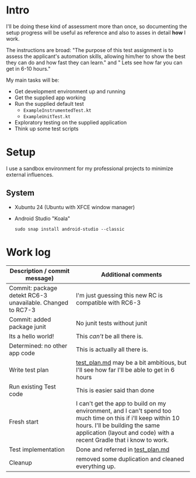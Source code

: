 # Intro

I'll be doing these kind of assessment more than once, so documenting the setup progress will be
useful as reference and also to asses in detail **how** I work.

The instructions are broad: "The purpose of this test assignment is to assess the applicant's
automation skills, allowing him/her to show the best they can do and how fast they can learn." and "
Lets see how far you can get in 6-10 hours."

My main tasks will be:

* Get development environment up and running
* Get the supplied app working
* Run the supplied default test
    * ``ExampleInstrumentedTest.kt``
    * ``ExampleUnitTest.kt``
* Exploratory testing on the supplied application
* Think up some test scripts

# Setup

I use a sandbox environment for my professional projects to minimize external influences.

## System

* Xubuntu 24 (Ubuntu with XFCE window manager)
* Android Studio "Koala"

  ```sudo snap install android-studio --classic```

# Work log

| Description / commit message)                              | Additional comments                                                                                                                                                                                                     |
|------------------------------------------------------------|-------------------------------------------------------------------------------------------------------------------------------------------------------------------------------------------------------------------------|
| Commit: package detekt RC6-3 unavailable. Changed to RC7-3 | I'm just guessing this new RC is compatible with RC6-3                                                                                                                                                                  |
| Commit: added package junit                                | No junit tests without junit                                                                                                                                                                                            |
| Its a hello world!                                         | This _can't_ be all there is.                                                                                                                                                                                           |
| Determined: no other app code                              | This is actually all there is.                                                                                                                                                                                          |
| Write test plan                                            | [test_plan.md](test_plan.md) may be a bit ambitious, but I'll see how far I'll be able to get in 6 hours                                                                                                                |
| Run existing Test code                                     | This is easier said than done                                                                                                                                                                                           |
| Fresh start                                                | I can't get the app to build on my environment, and I can't spend too much time on this if i'll keep within 10 hours. I'll be building the same application (layout and code) with a recent Gradle that i know to work. |
| Test implementation                                        | Done and referred in [test_plan.md](test_plan.md)                                                                                                                                                                       |
| Cleanup                                                    | removed some duplication and cleaned everything up.                                                                                                                                                                     |